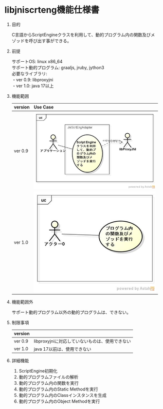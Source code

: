 libjniscrteng機能仕様書
=======================
1. 目的

    C言語からScriptEngineクラスを利用して、動的プログラム内の関数及びメゾッドを呼び出す事ができる。

1. 前提

    サポートOS: linux x86_64  
    サポート動的プログラム: graaljs, jruby, jython3  
    必要なライブラリ:  
    ・ver 0.9: libproxyjni  
    ・ver 1.0: java 17以上  

1. 機能範囲

    |version|Use Case                        |
    |-------|--------------------------------|
    |ver 0.9|![](0.9/images/ucJniScrtEng.jpg)|
    |ver 1.0|![](1.0/images/ucJniScrtEng.jpg)|

1. 機能範囲外

    サポート動的プログラム以外の動的プログラムは、できない。

1. 制限事項

    |version|                                               |
    |-------|-----------------------------------------------|
    |ver 0.9|libproxyjniに対応していないものは、使用できない|
    |ver 1.0|java 17以前は、使用できない                    |

1. 詳細機能
    1. ScriptEngine初期化
    1. 動的プログラムファイルの解析
    1. 動的プログラム内の関数を実行
    1. 動的プログラム内のStatic Methodを実行
    1. 動的プログラム内のClassインスタンスを生成
    1. 動的プログラム内のObject Methodを実行
